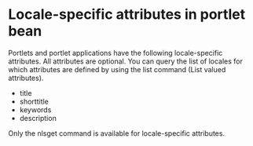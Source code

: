 # Locale-specific attributes in portlet bean

Portlets and portlet applications have the following locale-specific attributes. All attributes are optional. You can query the list of locales for which attributes are defined by using the list command (List valued attributes).

-   title
-   shorttitle
-   keywords
-   description

Only the nlsget command is available for locale-specific attributes.


